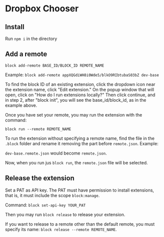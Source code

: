 # Dropbox Chooser

## Install

Run `npm i` in the directory

## Add a remote

`block add-remote BASE_ID/BLOCK_ID REMOTE_NAME`

Example: `block add-remote appXQGdiWH8i0Wde5/blkO9RIbtubaS03bZ dev-base`

To find the block ID of an existing extension, click the dropdown icon near the extension name, click "Edit extension." On the popup window that will open, click on "How do I run extensions locally?" Then click continue, and in step 2, after "block init", you will see the base_id/block_id, as in the example above.

Once you have set your remote, you may run the extension with the command:

`block run --remote REMOTE_NAME`

To run the extension without specifying a remote name, find the file in the `.block` folder and rename it removing the part before `remote.json`. Example:

`dev-base.remote.json` would become `remote.json`.

Now, when you run jus `block run`, the `remote.json` file will be selected.

## Release the extension

Set a PAT as API key. The PAT must have permission to install extensions, that is, it must include the scope `block:manage`.

Command: `block set-api-key YOUR_PAT`

Then you may run `block release` to release your extension.

If you want to release to a remote other than the default remote, you must specify its name: `block release --remote REMOTE_NAME`.




